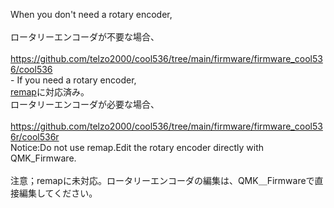


When you don't need a rotary encoder,
<br>
<br>
ロータリーエンコーダが不要な場合、
<br>
<br>
https://github.com/telzo2000/cool536/tree/main/firmware/firmware_cool536/cool536<br>-
If you need a rotary encoder,
<br>
[remap](https://remap-keys.app)に対応済み。
<br>
ロータリーエンコーダが必要な場合、
<br>
<br>
https://github.com/telzo2000/cool536/tree/main/firmware/firmware_cool536r/cool536r
<br>
Notice:Do not use remap.Edit the rotary encoder directly with QMK_Firmware.
<br>
<br>
注意；remapに未対応。ロータリーエンコーダの編集は、QMK＿Firmwareで直接編集してください。

